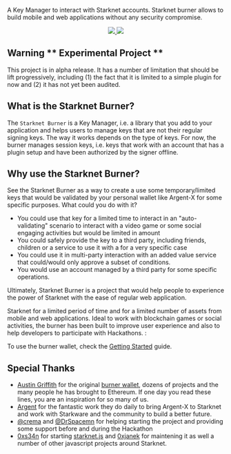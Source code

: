 A Key Manager to interact with Starknet accounts. Starknet burner allows to
build mobile and web applications without any security compromise.

<!-- badges -->
<p align="center">
  <a href="https://starkware.co/">
    <img src="https://img.shields.io/badge/powered_by-StarkWare-navy">
  </a>
  <a href="https://github.com/dontpanicdao/starknet-burner/blob/main/LICENSE/">
    <img src="https://img.shields.io/badge/license-MIT-black">
  </a>
</p>

## Warning ** Experimental Project **

This project is in alpha release. It has a number of limitation that should be
lift progressively, including (1) the fact that it is limited to a simple
plugin for now and (2) it has not yet been audited.

## What is the Starknet Burner?

The `Starknet Burner` is a Key Manager, i.e. a library that you add to your
application and helps users to manage keys that are not their regular signing
keys. The way it works depends on the type of keys. For now, the burner manages
session keys, i.e. keys that work with an account that has a plugin setup and
have been authorized by the signer offline.

## Why use the Starknet Burner?

See the Starknet Burner as a way to create a use some temporary/limited keys
that would be validated by your personal wallet like Argent-X for some specific purposes. What could you do with it?

- You could use that key for a limited time to interact in an "auto-validating"
  scenario to interact with a video game or some social engaging activities but
  would be limited in amount
- You could safely provide the key to a third party, including friends, children
  or a service to use it with a for a very specific case
- You could use it in multi-party interaction with an added value service that
  could/would only approve a subset of conditions.
- You would use an account managed by a third party for some specific operations.

Ultimately, Starknet Burner is a project that would help people to experience
the power of Starknet with the ease of regular web application.

Starknet for a limited period of time and for a limited number of assets from
mobile and web applications. Ideal to work with blockchain games or social
activities, the burner has been built to improve user experience and also to
help developers to participate with Hackathons. :

To use the burner wallet, check the [Getting Started](./docs/getting-started.md) 
guide.

## Special Thanks

- [Austin Griffith](https://twitter.com/austingriffith) for the original
  [burner wallet](https://github.com/austintgriffith/burner-wallet), dozens of
  projects and the many people he has brought to Ethereum. If one day you read
  these lines, you are an inspiration for so many of us.
- [Argent](https://twitter.com/argentHQ) for the fantastic work they do daily
  to bring Argent-X to Starknet and work with Starkware and the community to
  build a better future.
- [@crema](https://twitter.com/crema_fr) and
  [@DrSpacemn](https://twitter.com/DrSpacemn) for helping starting the project
  and providing some support before and during the Hackathon
- [0xs34n](https://twitter.com/0xs34n) for starting
  [starknet.js](https://github.com/0xs34n/starknet.js) and
  [0xjanek](https://twitter.com/0xjanek) for maintening it as well a number of other javascript projects around Starknet.
